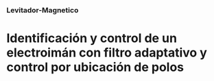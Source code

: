 ### Levitador-Magnetico
# Identificación y control de un electroimán con filtro adaptativo y control por ubicación de polos
